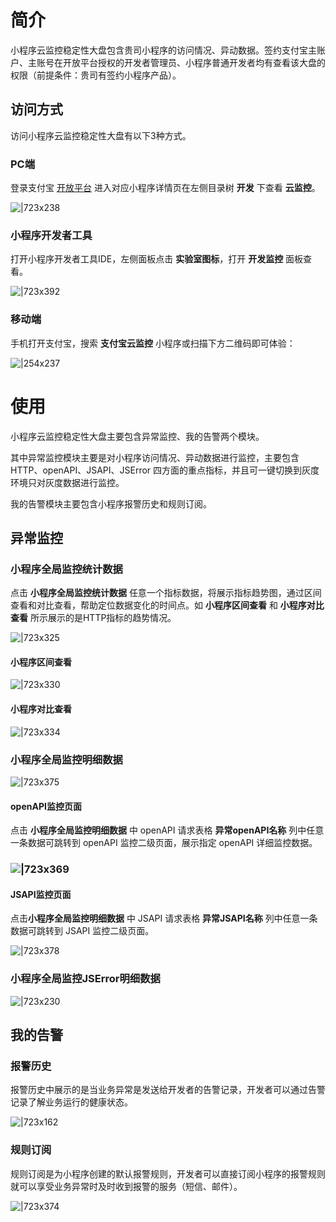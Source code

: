 
# 简介
小程序云监控稳定性大盘包含贵司小程序的访问情况、异动数据。签约支付宝主账户、主账号在开放平台授权的开发者管理员、小程序普通开发者均有查看该大盘的权限（前提条件：贵司有签约小程序产品）。

## 访问方式
访问小程序云监控稳定性大盘有以下3种方式。

### PC端
登录支付宝 [开放平台](https://openhome.alipay.com/platform/developerIndex.htm) 进入对应小程序详情页在左侧目录树 **开发** 下查看 **云监控**。

![|723x238](https://cdn.nlark.com/yuque/0/2021/png/179989/1630483893935-0139c0be-80e7-4178-bda7-9a9f2413e56f.png#align=left&display=inline&height=632&margin=%5Bobject%20Object%5D&name=image.png&originHeight=632&originWidth=1920&size=129264&status=done&style=none&width=1920)

### 小程序开发者工具
打开小程序开发者工具IDE，左侧面板点击 **实验室图标**，打开 **开发监控** 面板查看。

![|723x392](https://cdn.nlark.com/yuque/0/2021/png/179989/1630484147311-1a3817d2-e866-4a4d-844b-99d32201dd0c.png#align=left&display=inline&height=1040&margin=%5Bobject%20Object%5D&name=image.png&originHeight=1040&originWidth=1920&size=232859&status=done&style=none&width=1920)

### 移动端
手机打开支付宝，搜索 **支付宝云监控** 小程序或扫描下方二维码即可体验：

![|254x237](https://cdn.nlark.com/yuque/0/2021/jpeg/179989/1630484678105-04b43748-e321-4292-8b20-86d77eec2847.jpeg#align=left&display=inline&height=237&margin=%5Bobject%20Object%5D&name=%E4%BA%91%E7%9B%91%E6%8E%A7%E4%BA%8C%E7%BB%B4%E7%A0%81.jpg&originHeight=237&originWidth=254&size=50360&status=done&style=none&width=254)

# 使用
小程序云监控稳定性大盘主要包含异常监控、我的告警两个模块。

其中异常监控模块主要是对小程序访问情况、异动数据进行监控，主要包含 HTTP、openAPI、JSAPI、JSError 四方面的重点指标，并且可一键切换到灰度环境只对灰度数据进行监控。

我的告警模块主要包含小程序报警历史和规则订阅。

## 异常监控

### 小程序全局监控统计数据
点击 **小程序全局监控统计数据** 任意一个指标数据，将展示指标趋势图，通过区间查看和对比查看，帮助定位数据变化的时间点。如 **小程序区间查看** 和 **小程序对比查看** 所示展示的是HTTP指标的趋势情况。

![|723x325](https://intranetproxy.alipay.com/skylark/lark/0/2019/png/98569/1564125533176-8ce30c44-dd1a-44f3-9a3a-a9af5bcbb595.png#align=left&amp;display=inline&amp;height=857&amp;name=%E6%95%B4%E4%BD%93001.png&amp;originHeight=857&amp;originWidth=1910&amp;size=190760&amp;status=done&amp;width=1910#align=left&display=inline&height=857&margin=%5Bobject%20Object%5D&originHeight=857&originWidth=1910&status=done&style=none&width=1910)

#### 小程序区间查看
![|723x330](https://intranetproxy.alipay.com/skylark/lark/0/2019/png/98569/1564126889801-7de0f4d0-7d7c-41da-acc1-9d85be4f5fb8.png#align=left&amp;display=inline&amp;height=870&amp;name=%E6%95%B4%E4%BD%93%E5%BC%B9%E5%87%BA005.png&amp;originHeight=870&amp;originWidth=1909&amp;size=148800&amp;status=done&amp;width=1909#align=left&display=inline&height=870&margin=%5Bobject%20Object%5D&originHeight=870&originWidth=1909&status=done&style=none&width=1909)

#### 小程序对比查看
![|723x334](https://intranetproxy.alipay.com/skylark/lark/0/2019/png/98569/1564126290096-912f8c70-9272-4cbc-8449-8ac3236b4933.png#align=left&amp;display=inline&amp;height=882&amp;name=%E6%95%B4%E4%BD%93%E5%BC%B9%E5%87%BA004.png&amp;originHeight=882&amp;originWidth=1910&amp;size=173738&amp;status=done&amp;width=1910#align=left&display=inline&height=882&margin=%5Bobject%20Object%5D&originHeight=882&originWidth=1910&status=done&style=none&width=1910)

### 小程序全局监控明细数据

![|723x375](https://intranetproxy.alipay.com/skylark/lark/0/2019/png/98569/1564125569264-cc7355a4-6f71-478d-842d-4aca2d608d6a.png#align=left&amp;display=inline&amp;height=987&amp;name=%E6%95%B4%E4%BD%93002.png&amp;originHeight=987&amp;originWidth=1906&amp;size=147968&amp;status=done&amp;width=1906#align=left&display=inline&height=987&margin=%5Bobject%20Object%5D&originHeight=987&originWidth=1906&status=done&style=none&width=1906)

#### openAPI监控页面
点击 **小程序全局监控明细数据** 中 openAPI 请求表格 **异常openAPI名称** 列中任意一条数据可跳转到 openAPI 监控二级页面，展示指定 openAPI 详细监控数据。

### ![|723x369](https://intranetproxy.alipay.com/skylark/lark/0/2019/png/98569/1564127144798-d5293da9-3e1e-4cfa-8ef7-2dc76b8e50de.png#align=left&amp;display=inline&amp;height=968&amp;name=openapi001.png&amp;originHeight=968&amp;originWidth=1896&amp;size=157839&amp;status=done&amp;width=1896#align=left&display=inline&height=968&margin=%5Bobject%20Object%5D&originHeight=968&originWidth=1896&status=done&style=none&width=1896)



#### JSAPI监控页面
点击**小程序全局监控明细数据** 中 JSAPI 请求表格 **异常JSAPI名称** 列中任意一条数据可跳转到 JSAPI 监控二级页面。

![|723x378](https://intranetproxy.alipay.com/skylark/lark/0/2019/png/98569/1564127287131-728e03de-2ed4-4a59-8215-39db776f6ba7.png#align=left&amp;display=inline&amp;height=987&amp;name=jsapi001.png&amp;originHeight=987&amp;originWidth=1891&amp;size=150249&amp;status=done&amp;width=1891#align=left&display=inline&height=987&margin=%5Bobject%20Object%5D&originHeight=987&originWidth=1891&status=done&style=none&width=1891)

### 小程序全局监控JSError明细数据
![|723x230](https://intranetproxy.alipay.com/skylark/lark/0/2019/png/98569/1564125586860-abfcfeee-35e2-462f-add9-08e84ec5a16d.png#align=left&amp;display=inline&amp;height=601&amp;name=%E6%95%B4%E4%BD%93003.png&amp;originHeight=601&amp;originWidth=1889&amp;size=98839&amp;status=done&amp;width=1889#align=left&display=inline&height=601&margin=%5Bobject%20Object%5D&originHeight=601&originWidth=1889&status=done&style=none&width=1889)


## 我的告警

### 报警历史
报警历史中展示的是当业务异常是发送给开发者的告警记录，开发者可以通过告警记录了解业务运行的健康状态。

![|723x162](https://intranetproxy.alipay.com/skylark/lark/0/2019/png/98569/1564129085057-ba5449d0-2200-4a03-957f-3f6b7533ad08.png#align=left&amp;display=inline&amp;height=425&amp;name=%E6%8A%A5%E8%AD%A6%E5%8E%86%E5%8F%B2.png&amp;originHeight=425&amp;originWidth=1903&amp;size=40991&amp;status=done&amp;width=1903#align=left&display=inline&height=425&margin=%5Bobject%20Object%5D&originHeight=425&originWidth=1903&status=done&style=none&width=1903)

### 规则订阅
规则订阅是为小程序创建的默认报警规则，开发者可以直接订阅小程序的报警规则就可以享受业务异常时及时收到报警的服务（短信、邮件）。

![|723x374](https://intranetproxy.alipay.com/skylark/lark/0/2019/png/98569/1564129108868-16b6089b-3016-49e1-9367-2629840f87a4.png#align=left&amp;display=inline&amp;height=984&amp;name=%E8%A7%84%E5%88%99%E8%AE%A2%E9%98%85.png&amp;originHeight=984&amp;originWidth=1901&amp;size=130891&amp;status=done&amp;width=1901#align=left&display=inline&height=984&margin=%5Bobject%20Object%5D&originHeight=984&originWidth=1901&status=done&style=none&width=1901)

